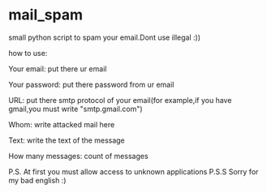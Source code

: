 # mail_spam
small python script to spam your email.Dont use illegal :))

how to use:

Your email: put there ur email

Your password: put there password from ur email

URL: put there smtp protocol of your email(for example,if you have gmail,you must write "smtp.gmail.com")

Whom: write attacked mail here

Text: write the text of the message

How many messages: count of messages


P.S. At first you must allow access to unknown applications
P.S.S Sorry for my bad english :)
